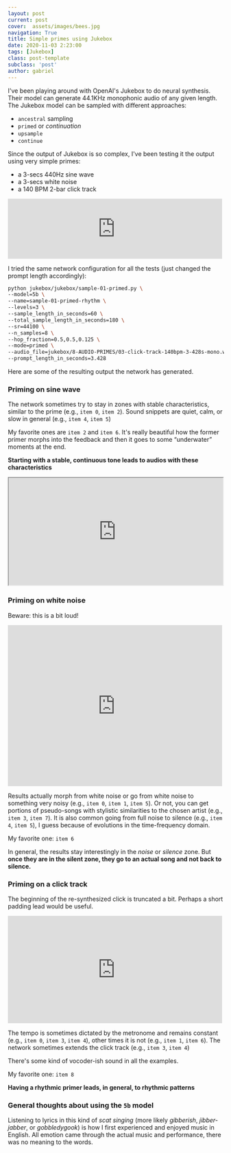 ```yaml
---
layout: post
current: post
cover:  assets/images/bees.jpg
navigation: True
title: Simple primes using Jukebox
date: 2020-11-03 2:23:00
tags: [Jukebox]
class: post-template
subclass: 'post'
author: gabriel
---
```


I've been playing around with OpenAI's Jukebox to do neural synthesis. Their model can generate 44.1KHz monophonic audio of any given length. 
The Jukebox model can be sampled with different approaches: 

- `ancestral` sampling
- `primed` or *continuation*
- `upsample`
- `continue`




Since the output of Jukebox is so complex, I've been testing it the output using very simple primes:

- a 3-secs 440Hz sine wave
- a 3-secs white noise
- a 140 BPM 2-bar click track
<iframe src="https://archive.org/details/simple-audio-utilities-mono/01-440-sine-3s-mono.wav#" width="500" height="140" frameborder="0" webkitallowfullscreen="true" mozallowfullscreen="true" allowfullscreen></iframe>

I tried the same network configuration for all the tests (just changed the prompt length accordingly):

```bash
python jukebox/jukebox/sample-01-primed.py \
--model=5b \
--name=sample-01-primed-rhythm \
--levels=3 \
--sample_length_in_seconds=60 \
--total_sample_length_in_seconds=180 \
--sr=44100 \
--n_samples=8 \
--hop_fraction=0.5,0.5,0.125 \
--mode=primed \
--audio_file=jukebox/8-AUDIO-PRIMES/03-click-track-140bpm-3-428s-mono.wav \
--prompt_length_in_seconds=3.428
```

Here are some of the resulting output the network has generated. 

### Priming on sine wave

The network sometimes try to stay in zones with stable characteristics, similar to the prime (e.g., `item 0`, `item 2`). Sound snippets are quiet, calm, or slow in general (e.g., `item 4`, `item 5`)

My favorite ones are `item 2` and `item 6`. It's really beautiful how the former primer morphs into the feedback and then it goes to some “underwater” moments at the end.

**Starting with a stable, continuous tone leads to audios with these characteristics**



<iframe src="https://archive.org/details/jukebox-primed-on-sine-wave#" width="500" height="250" frameborder="1" webkitallowfullscreen="true" mozallowfullscreen="true" allowfullscreen></iframe>


### Priming on white noise

Beware: this is a bit loud!

<iframe src="https://archive.org/details/jukebox-primed-on-white-noise#" width="500" height="375" frameborder="0" webkitallowfullscreen="true" mozallowfullscreen="true" allowfullscreen></iframe>

Results actually morph from white noise or go from white noise to something very noisy (e.g., `item 0`, `item 1`, `item 5`). Or not, you can get portions of pseudo-songs with stylistic similarities to the chosen artist (e.g., `item 3`, `item 7`). It is also common going from full noise to silence (e.g., `item 4`, `item 5`), I guess because of evolutions in the time-frequency domain. 

My favorite one: `item 6`

In general, the results stay interestingly in the *noise* or *silence* zone. But **once they are in the silent zone, they go to an actual song and not back to silence.**





### Priming on a click track

The beginning of the re-synthesized click is truncated a bit. Perhaps a short padding lead would be useful.

<iframe src="https://archive.org/details/jukebox-primed-on-click-track#" width="500" height="250" frameborder="0" webkitallowfullscreen="true" mozallowfullscreen="true" allowfullscreen></iframe>

The tempo is sometimes dictated by the metronome and remains constant (e.g., `item 0`, `item 3`, `item 4`), other times it is not (e.g., `item 1`, `item 6`). The network sometimes extends the click track (e.g., `item 3`, `item 4`)

There's some kind of vocoder-ish sound in all the examples.

My favorite one: `item 8`

**Having a rhythmic primer leads, in general, to rhythmic patterns**

### General thoughts about using the `5b` model

Listening to lyrics in this kind of *scat singing* (more likely *gibberish*, *jibber-jabber*, or *gobbledygook*) is how I first experienced and enjoyed music in English. All emotion came through the actual music and performance, there was no meaning to the words.